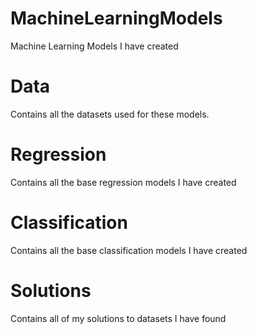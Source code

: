 # MachineLearningModels
Machine Learning Models I have created

# Data
Contains all the datasets used for these models.

# Regression
Contains all the base regression models I have created

# Classification
Contains all the base classification models I have created

# Solutions
Contains all of my solutions to datasets I have found

